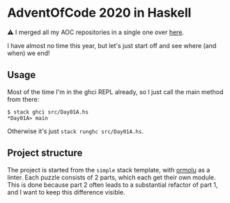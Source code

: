 # AdventOfCode 2020 in Haskell

⚠️ I merged all my AOC repositories in a single one over [here](https://github.com/mark-gerarts/aoc).

I have almost no time this year, but let's just start off and see where (and
when) we end!

## Usage

Most of the time I'm in the ghci REPL already, so I just call the main method
from there:

```
$ stack ghci src/Day01A.hs
*Day01A> main
```

Otherwise it's just `stack runghc src/Day01A.hs`.

## Project structure

The project is started from the `simple` stack template, with
[ormolu](https://github.com/tweag/ormolu) as a linter. Each puzzle consists of 2
parts, which each get their own module. This is done because part 2 often leads
to a substantial refactor of part 1, and I want to keep this difference visible.
